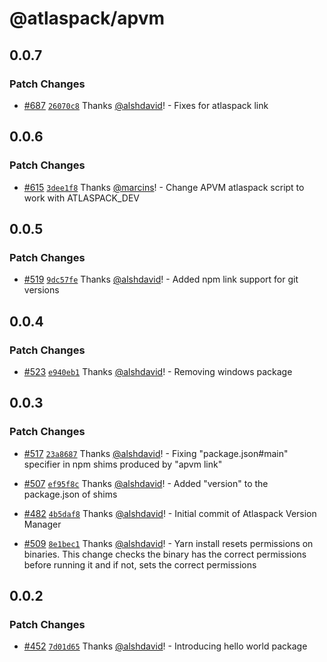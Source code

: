 # @atlaspack/apvm

## 0.0.7

### Patch Changes

- [#687](https://github.com/atlassian-labs/atlaspack/pull/687) [`26070c8`](https://github.com/atlassian-labs/atlaspack/commit/26070c871d2700daf4501051dd87b58b414912c0) Thanks [@alshdavid](https://github.com/alshdavid)! - Fixes for atlaspack link

## 0.0.6

### Patch Changes

- [#615](https://github.com/atlassian-labs/atlaspack/pull/615) [`3dee1f8`](https://github.com/atlassian-labs/atlaspack/commit/3dee1f83b60711711f8ae298ba2e46100cb18291) Thanks [@marcins](https://github.com/marcins)! - Change APVM atlaspack script to work with ATLASPACK_DEV

## 0.0.5

### Patch Changes

- [#519](https://github.com/atlassian-labs/atlaspack/pull/519) [`9dc57fe`](https://github.com/atlassian-labs/atlaspack/commit/9dc57fed22b42e40b4b4a11c60d65f342fffe26c) Thanks [@alshdavid](https://github.com/alshdavid)! - Added npm link support for git versions

## 0.0.4

### Patch Changes

- [#523](https://github.com/atlassian-labs/atlaspack/pull/523) [`e940eb1`](https://github.com/atlassian-labs/atlaspack/commit/e940eb1d950840494b49534ef467ddde7e992547) Thanks [@alshdavid](https://github.com/alshdavid)! - Removing windows package

## 0.0.3

### Patch Changes

- [#517](https://github.com/atlassian-labs/atlaspack/pull/517) [`23a8687`](https://github.com/atlassian-labs/atlaspack/commit/23a8687f886a45ebec028882291732a07e70b02f) Thanks [@alshdavid](https://github.com/alshdavid)! - Fixing "package.json#main" specifier in npm shims produced by "apvm link"

- [#507](https://github.com/atlassian-labs/atlaspack/pull/507) [`ef95f8c`](https://github.com/atlassian-labs/atlaspack/commit/ef95f8c1a1f3d47721ca49bc543fe0010f9edbb1) Thanks [@alshdavid](https://github.com/alshdavid)! - Added "version" to the package.json of shims

- [#482](https://github.com/atlassian-labs/atlaspack/pull/482) [`4b5daf8`](https://github.com/atlassian-labs/atlaspack/commit/4b5daf81c7b2b42ffc1adc0af0422f38b4d82e60) Thanks [@alshdavid](https://github.com/alshdavid)! - Initial commit of Atlaspack Version Manager

- [#509](https://github.com/atlassian-labs/atlaspack/pull/509) [`8e1bec1`](https://github.com/atlassian-labs/atlaspack/commit/8e1bec17f4b0ae5132c6777ec14bb2c1275724b1) Thanks [@alshdavid](https://github.com/alshdavid)! - Yarn install resets permissions on binaries. This change checks the binary has the correct permissions before running it and if not, sets the correct permissions

## 0.0.2

### Patch Changes

- [#452](https://github.com/atlassian-labs/atlaspack/pull/452) [`7d01d65`](https://github.com/atlassian-labs/atlaspack/commit/7d01d65900c4b458a3ef14ded9e7ccc84d4a5cc1) Thanks [@alshdavid](https://github.com/alshdavid)! - Introducing hello world package

